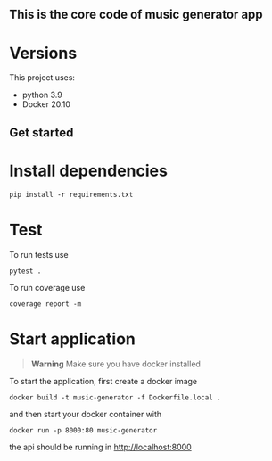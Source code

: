 ## This is the core code of music generator app

# Versions
This project uses:
 - python 3.9
 - Docker 20.10

## Get started

# Install dependencies

```
pip install -r requirements.txt
```

# Test

To run tests use
```
pytest .
```

To run coverage use
```
coverage report -m
```

# Start application

> **Warning**
> Make sure you have docker installed

To start the application, first create a docker image
```
docker build -t music-generator -f Dockerfile.local .
```

and then start your docker container with
```
docker run -p 8000:80 music-generator
```
the api should be running in [http://localhost:8000](http://localhost:8000)
